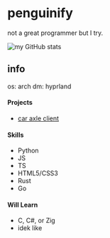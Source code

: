# penguinify
not a great programmer but I try.

![my GitHub stats](https://github-readme-stats.vercel.app/api?username=penguinify&show_icons=true&theme=blue_navy)

## info
os: arch
dm: hyprland

#### Projects
- [car axle client](https://github.com/car-axle-client/car-axle-client)

#### Skills
- Python
- JS
- TS
- HTML5/CSS3
- Rust
- Go

#### Will Learn
- C, C#, or Zig
- idek like 
